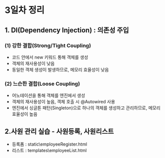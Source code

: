 # 3일차 정리


## 1. DI(Dependency Injection) : 의존성 주입
### (1) 강한 결합(Strong/Tight Coupling)
- 코드 안에서 new 키워드 통해 객체를 생성
- 객체의 재사용성이 낮음
- 동일한 객체 생성이 발생하므로, 메모리 효율성이 낮음

### (2) 느슨한 결합(Loose Coupling)
- 어노테이션을 통해 객체를 엔진에서 생성
- 객체의 재사용성이 높음, 객체 호출 시 @Autowired 사용
- 엔진에서 싱글톤 패턴(Singleton)으로 하나의 객체를 생성하고 관리하므로, 메모리 효율성이 높음


## 2.사원 관리 실습 - 사원등록, 사원리스트
- 등록폼 : static\employeeRegister.html
- 리스트 : templates\employeeList.html